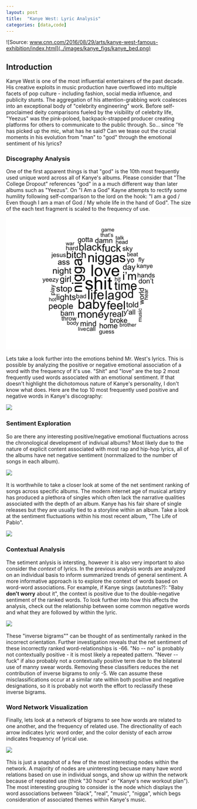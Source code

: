 ```yaml
---
layout: post
title:  "Kanye West: Lyric Analysis"
categories: [data,code]
---
```


![Source: www.cnn.com/2016/08/29/arts/kanye-west-famous-exhibition/index.html](../images/kanye_figs/kanye_bed.png)

## Introduction
Kanye West is one of the most influential entertainers of the past decade. His creative exploits in music production have overflowed into multiple facets of pop culture - including fashion, social media influence, and publicity stunts. The aggregation of his attention-grabbing work coalesces into an exceptional body of "celebrity engineering" work. Before self-proclaimed deity comparisons fueled by the visibility of celebrity life, "Yeezus" was the pink-poloed, backpack-strapped producer creating platforms for others to  communicate to the public through. So... since 'Ye has picked up the mic, what has he said? Can we tease out the crucial moments in his evolution from "man" to "god" through the emotional sentiment of his lyrics?

### Discography Analysis
One of the first apparent things is that "god" is the 10th most frequently used unique word across all of Kanye's albums. Please consider that "The College Dropout" references "god" in a a much different way than later albums such as "Yeezus". On "I Am a God" Kayne attempts to rectify some humility following self-comparison to the lord on the hook: "I am a god / Even though I am a man of God / My whole life in the hand of God". The size of the each text fragment is scaled to the frequency of use.    

![](../images/kanye_figs/wordcloud-kanye.png)

Lets take a look further into the emotions behind Mr. West's lyrics. This is possible by analyzing the positive or negative emotional association of a word with the frequency of it's use. "Shit" and "love" are the top 2 most frequently used words associated with an emotional sentiment. If that doesn't highlight the dichotomous nature of Kanye's personality, I don't know what does. Here are the top 10 most frequently used positive and negative words in Kanye's discography:  

![](../kanye_figs/discography_neg_pos_freq.png)  

### Sentiment Exploration
So are there any interesting positive/negative emotional fluctuations across the chronological development of indiviual albums? Most likely due to the nature of explicit content associated with most rap and hip-hop lyrics, all of the albums have net negative sentiment (nornmalized to the number of songs in each album).  

![](../kanye_figs/freq-table.png)

It is worthwhile to take a closer look at some of the net sentiment ranking of songs across specific albums. The modern internet age of musical artistry has produced a plethora of singles which often lack the narrative qualities associated with the depth of an album. Kanye has his fair share of single releases but they are usually tied to a storyline within an album. Take a look at the sentiment fluctuations within his most recent album, "The Life of Pablo".  

![](../kanye_figs/Pablo-kanye.png) 

### Contextual Analysis
The setiment anlysis is intersting, however it is also very important to also consider the *context* of lyrics. In the previous analysis words are analyzed on an individual basis to inform summarized trends of general sentiment. A more informative approach is to explore the context of words based on word-word associations. For example, if Kanye sings (autotunes?): "Baby **don't worry** about it", the context is positive due to the double-negative sentiment of the ranked words. To look further into how this affects the analysis, check out the relationship between some common negative words and what they are followed by within the lyric.  

![](../kanye_figs/bigrams-kanye.png)  

These "inverse bigrams"" can be thought of as sentimentally ranked in the incorrect orientation. Further investigation reveals that the net sentiment of these incorrectly ranked word-relationships is -66. "No -- no" is probably not contextually positive - it is most likely a repeated pattern. "Never -- fuck" if also probably not a contextually positive term due to the bilateral use of manny swear words. Removing these classifiers reduces the net contribution of inverse bigrams to only -5. We can assume these misclassifications occur at a similar rate within both positive and negative designations, so it is probably not worth the effort to reclassify these inverse bigrams.

### Word Network Visualization
Finally, lets look at a network of bigrams to see how words are related to one another, and the frequency of related use. The directionality of each arrow indicates lyric word order, and the color denisty of each arrow indicates frequency of lyrical use.

![](../kanye_figs/bigram.node3.png)

This is just a snapshot of a few of the most interesting nodes within the network. A majority of nodes are uninteresting becuase many have word relations based on use in individual songs, and show up within the network because of repeated use (think "30 hours" or "Kanye's new workout plan"). The most interesting grouping to consider is the node which displays the word associations between "black", "real", "music", "nigga", which begs consideration of associated themes within Kanye's music.